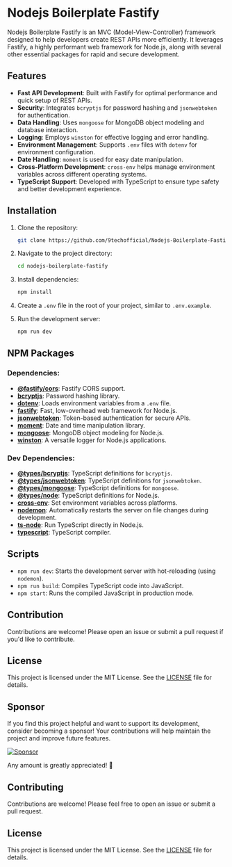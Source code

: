 # Nodejs Boilerplate Fastify

Nodejs Boilerplate Fastify is an MVC (Model-View-Controller) framework designed to help developers create REST APIs more efficiently. It leverages Fastify, a highly performant web framework for Node.js, along with several other essential packages for rapid and secure development.

## Features

- **Fast API Development**: Built with Fastify for optimal performance and quick setup of REST APIs.
- **Security**: Integrates `bcryptjs` for password hashing and `jsonwebtoken` for authentication.
- **Data Handling**: Uses `mongoose` for MongoDB object modeling and database interaction.
- **Logging**: Employs `winston` for effective logging and error handling.
- **Environment Management**: Supports `.env` files with `dotenv` for environment configuration.
- **Date Handling**: `moment` is used for easy date manipulation.
- **Cross-Platform Development**: `cross-env` helps manage environment variables across different operating systems.
- **TypeScript Support**: Developed with TypeScript to ensure type safety and better development experience.

## Installation

1. Clone the repository:
   ```bash
   git clone https://github.com/9techofficial/Nodejs-Boilerplate-Fastify.git
   ```

2. Navigate to the project directory:
   ```bash
   cd nodejs-boilerplate-fastify
   ```

3. Install dependencies:
   ```bash
   npm install
   ```

4. Create a `.env` file in the root of your project, similar to `.env.example`.

5. Run the development server:
   ```bash
   npm run dev
   ```

## NPM Packages

### Dependencies:
- **[@fastify/cors](https://www.npmjs.com/package/@fastify/cors)**: Fastify CORS support.
- **[bcryptjs](https://www.npmjs.com/package/bcryptjs)**: Password hashing library.
- **[dotenv](https://www.npmjs.com/package/dotenv)**: Loads environment variables from a `.env` file.
- **[fastify](https://www.npmjs.com/package/fastify)**: Fast, low-overhead web framework for Node.js.
- **[jsonwebtoken](https://www.npmjs.com/package/jsonwebtoken)**: Token-based authentication for secure APIs.
- **[moment](https://www.npmjs.com/package/moment)**: Date and time manipulation library.
- **[mongoose](https://www.npmjs.com/package/mongoose)**: MongoDB object modeling for Node.js.
- **[winston](https://www.npmjs.com/package/winston)**: A versatile logger for Node.js applications.

### Dev Dependencies:
- **[@types/bcryptjs](https://www.npmjs.com/package/@types/bcryptjs)**: TypeScript definitions for `bcryptjs`.
- **[@types/jsonwebtoken](https://www.npmjs.com/package/@types/jsonwebtoken)**: TypeScript definitions for `jsonwebtoken`.
- **[@types/mongoose](https://www.npmjs.com/package/@types/mongoose)**: TypeScript definitions for `mongoose`.
- **[@types/node](https://www.npmjs.com/package/@types/node)**: TypeScript definitions for Node.js.
- **[cross-env](https://www.npmjs.com/package/cross-env)**: Set environment variables across platforms.
- **[nodemon](https://www.npmjs.com/package/nodemon)**: Automatically restarts the server on file changes during development.
- **[ts-node](https://www.npmjs.com/package/ts-node)**: Run TypeScript directly in Node.js.
- **[typescript](https://www.npmjs.com/package/typescript)**: TypeScript compiler.

## Scripts

- `npm run dev`: Starts the development server with hot-reloading (using `nodemon`).
- `npm run build`: Compiles TypeScript code into JavaScript.
- `npm start`: Runs the compiled JavaScript in production mode.

## Contribution

Contributions are welcome! Please open an issue or submit a pull request if you'd like to contribute.

## License

This project is licensed under the MIT License. See the [LICENSE](LICENSE) file for details.

## Sponsor

If you find this project helpful and want to support its development, consider becoming a sponsor! Your contributions will help maintain the project and improve future features.

[![Sponsor](https://img.shields.io/badge/Sponsor-❤-red)](https://github.com/sponsors/9techofficial)

Any amount is greatly appreciated! 🙌

## Contributing

Contributions are welcome! Please feel free to open an issue or submit a pull request.

## License

This project is licensed under the MIT License. See the [LICENSE](./LICENSE) file for details.

